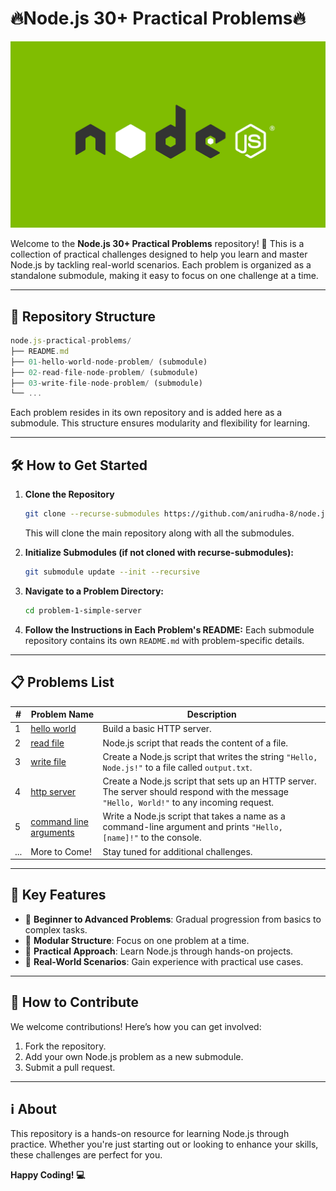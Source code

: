 # 🔥Node.js 30+ Practical Problems🔥

<div align="center">
    <img src="./nodejs-frameworks.webp" alt="node.js logo image" />
</div>

Welcome to the **Node.js 30+ Practical Problems** repository! 🌟 This is a collection of practical challenges designed to help you learn and master Node.js by tackling real-world scenarios. Each problem is organized as a standalone submodule, making it easy to focus on one challenge at a time.

---

## 🚀 Repository Structure

```js
node.js-practical-problems/
├── README.md
├── 01-hello-world-node-problem/ (submodule)
├── 02-read-file-node-problem/ (submodule)
├── 03-write-file-node-problem/ (submodule)
└── ...
```

Each problem resides in its own repository and is added here as a submodule. This structure ensures modularity and flexibility for learning.

---

## 🛠️ How to Get Started

1. **Clone the Repository**

   ```bash
   git clone --recurse-submodules https://github.com/anirudha-8/node.js-practical-problems.git
   ```

   This will clone the main repository along with all the submodules.

2. **Initialize Submodules (if not cloned with recurse-submodules):**

   ```bash
   git submodule update --init --recursive
   ```

3. **Navigate to a Problem Directory:**

   ```bash
   cd problem-1-simple-server
   ```

4. **Follow the Instructions in Each Problem's README:**
   Each submodule repository contains its own `README.md` with problem-specific details.

---

## 📋 Problems List

| #   | Problem Name                      | Description                                     |
|-----|-----------------------------------|-------------------------------------------------|
| 1   | [hello world](https://github.com/anirudha-8/01-hello-world-node-problem.git) | Build a basic HTTP server. |
| 2   | [read file](https://github.com/anirudha-8/02-read-file-node-problem.git) | Node.js script that reads the content of a file. |
| 3   | [write file](https://github.com/anirudha-8/03-write-file-node-problem.git)  | Create a Node.js script that writes the string `"Hello, Node.js!"` to a file called `output.txt`. |
| 4 | [http server](https://github.com/anirudha-8/04-basic-http-server-node-problem.git) | Create a Node.js script that sets up an HTTP server. The server should respond with the message `"Hello, World!"` to any incoming request. |
| 5 | [command line arguments](https://github.com/anirudha-8/05-command-line-argument-node-problem.git) | Write a Node.js script that takes a name as a command-line argument and prints `"Hello, [name]!"` to the console. |
| ... | More to Come!                     | Stay tuned for additional challenges.          |

---

## 🎯 Key Features

- 🌟 **Beginner to Advanced Problems**: Gradual progression from basics to complex tasks.
- 🧩 **Modular Structure**: Focus on one problem at a time.
- 📖 **Practical Approach**: Learn Node.js through hands-on projects.
- 🚀 **Real-World Scenarios**: Gain experience with practical use cases.

---

## 🤝 How to Contribute

We welcome contributions! Here’s how you can get involved:

1. Fork the repository.
2. Add your own Node.js problem as a new submodule.
3. Submit a pull request.

---

## ℹ️ About

This repository is a hands-on resource for learning Node.js through practice. Whether you're just starting out or looking to enhance your skills, these challenges are perfect for you.

**Happy Coding! 💻**

